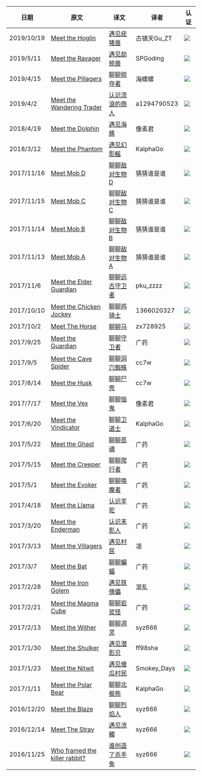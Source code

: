 |日期|原文|译文|译者|认证|
|---|---|---|---|---|
|2019/10/19|[Meet the Hoglin](https://www.minecraft.net/zh-hans/article/meet-hoglin)|[遇见疣猪兽](https://www.mcbbs.net/thread-954373-1-1.html)|古镇天Gu_ZT|![](https://www.mcbbs.net/static/image/smiley/mcitem/emerald.png)|
|2019/5/11|[Meet the Ravager](https://www.minecraft.net/zh-hans/article/meet-ravager)|[遇见劫掠兽](https://www.mcbbs.net/thread-864821-1-1.html)|SPGoding|![](https://www.mcbbs.net/static/image/smiley/mcitem/emerald.png)|
|2019/4/15|[Meet the Pillagers](https://www.minecraft.net/zh-hans/article/meet-pillagers)|[聊聊掠夺者](https://www.mcbbs.net/thread-858655-1-1.html)|海螺螺|![](https://www.mcbbs.net/static/image/smiley/mcitem/emerald.png)|
|2019/4/2|[Meet the Wandering Trader](https://www.minecraft.net/zh-hans/article/meet-wandering-trader)|[认识流浪的商人](https://www.mcbbs.net/thread-899177-1-1.html)|a1294790523|![](https://www.mcbbs.net/static/image/smiley/mcitem/emerald.png)|
|2018/4/19|[Meet the Dolphin](https://minecraft.net/zh-hans/article/meet-dolphin)|[遇见海豚](http://www.mcbbs.net/thread-791619-1-1.html)|像素君|![](https://www.mcbbs.net/static/image/smiley/mcitem/emerald.png)|
|2018/3/12|[Meet the Phantom](https://minecraft.net/zh-hans/article/meet-phantom)|[遇见幻影鳐](http://www.mcbbs.net/thread-786948-1-1.html)|KalphaGo|![](https://www.mcbbs.net/static/image/smiley/ornaments/barrier.png)|
|2017/11/16|[Meet Mob D](https://minecraft.net/zh-hans/article/meet-mob-d)|[聊聊敌对生物D](http://www.mcbbs.net/thread-770053-1-1.html)|猜猜谁是谁|![](https://www.mcbbs.net/static/image/smiley/ornaments/barrier.png)|
|2017/11/15|[Meet Mob C](https://minecraft.net/zh-hans/article/meet-mob-c)|[聊聊敌对生物C](http://www.mcbbs.net/thread-770042-1-1.html)|猜猜谁是谁|![](https://www.mcbbs.net/static/image/smiley/mcitem/emerald.png)|
|2017/11/14|[Meet Mob B](https://minecraft.net/zh-hans/article/meet-mob-b)|[聊聊敌对生物B](http://www.mcbbs.net/thread-770035-1-1.html)|猜猜谁是谁|![](https://www.mcbbs.net/static/image/smiley/mcitem/emerald.png)|
|2017/11/13|[Meet Mob A](https://minecraft.net/zh-hans/article/meet-mob)|[聊聊敌对生物A](http://www.mcbbs.net/thread-769804-1-1.html)|猜猜谁是谁|![](https://www.mcbbs.net/static/image/smiley/ornaments/barrier.png)|
|2017/11/6|[Meet the Elder Guardian](https://minecraft.net/zh-hans/article/meet-elder-guardian)|[聊聊远古守卫者](http://www.mcbbs.net/thread-775514-1-1.html)|pku_zzzz|![](https://www.mcbbs.net/static/image/smiley/ornaments/barrier.png)|
|2017/10/10|[Meet the Chicken Jockey](https://minecraft.net/zh-hans/article/meet-chicken-jockey)|[聊聊鸡骑士](http://www.mcbbs.net/thread-769591-1-1.html)|1366020327|![](https://www.mcbbs.net/static/image/smiley/ornaments/barrier.png)|
|2017/10/2|[Meet The Horse](https://minecraft.net/zh-hans/article/meet-horse)|[聊聊马](http://www.mcbbs.net/forum.php?mod=viewthread&tid=730895)|zx728925|![](https://www.mcbbs.net/static/image/smiley/ornaments/barrier.png)|
|2017/9/25|[Meet the Guardian](https://minecraft.net/zh-hans/article/meet-guardian)|[聊聊守卫者](http://www.mcbbs.net/forum.php?mod=viewthread&tid=729909)|广药|![](https://www.mcbbs.net/static/image/smiley/ornaments/barrier.png)|
|2017/9/5|[Meet the Cave Spider](https://minecraft.net/zh-hans/article/meet-cave-spider)|[聊聊洞穴蜘蛛](http://www.mcbbs.net/thread-727233-1-1.html)|cc7w|![](https://www.mcbbs.net/static/image/smiley/ornaments/barrier.png)|
|2017/8/14|[Meet the Husk](https://minecraft.net/zh-hans/article/meet-husk)|[聊聊尸壳](http://www.mcbbs.net/forum.php?mod=viewthread&tid=720573)|cc7w|![](https://www.mcbbs.net/static/image/smiley/ornaments/barrier.png)|
|2017/7/17|[Meet the Vex](https://minecraft.net/zh-hans/article/meet-vex)|[聊聊恼鬼](http://www.mcbbs.net/thread-707728-1-1.html)|像素君|![](https://www.mcbbs.net/static/image/smiley/ornaments/barrier.png)|
|2017/6/20|[Meet the Vindicator](https://minecraft.net/zh-hans/article/meet-vindicator)|[聊聊卫道士](http://www.mcbbs.net/forum.php?mod=viewthread&tid=699496)|KalphaGo|![](https://www.mcbbs.net/static/image/smiley/ornaments/barrier.png)|
|2017/5/22|[Meet the Ghast](https://minecraft.net/zh-hans/article/meet-ghast)|[聊聊恶魂](http://www.mcbbs.net/forum.php?mod=viewthread&tid=695166)|广药|![](https://www.mcbbs.net/static/image/smiley/ornaments/barrier.png)|
|2017/5/15|[Meet the Creeper](https://minecraft.net/zh-hans/article/meet-creeper)|[聊聊爬行者](http://www.mcbbs.net/forum.php?mod=viewthread&tid=692531)|广药|![](https://www.mcbbs.net/static/image/smiley/ornaments/barrier.png)|
|2017/5/1|[Meet the Evoker](https://minecraft.net/zh-hans/article/meet-evoker)|[聊聊唤魔者](http://www.mcbbs.net/forum.php?mod=viewthread&tid=689898)|广药|![](https://www.mcbbs.net/static/image/smiley/mcitem/emerald.png)|
|2017/4/18|[Meet the Llama](https://minecraft.net/zh-hans/article/meet-llama)|[认识羊驼](http://www.mcbbs.net/forum.php?mod=viewthread&tid=687481)|广药|![](https://www.mcbbs.net/static/image/smiley/ornaments/barrier.png)|
|2017/3/20|[Meet the Enderman](https://minecraft.net/zh-hans/article/meet-enderman)|[认识末影人](http://www.mcbbs.net/forum.php?mod=viewthread&tid=682006)|广药|![](https://www.mcbbs.net/static/image/smiley/ornaments/barrier.png)|
|2017/3/13|[Meet the Villagers](https://minecraft.net/zh-hans/article/meet-villagers)|[遇见村民](http://www.mcbbs.net/forum.php?mod=viewthread&tid=680499)|凛|![](https://www.mcbbs.net/static/image/smiley/ornaments/barrier.png)|
|2017/3/7|[Meet the Bat](https://minecraft.net/zh-hans/article/meet-bat)|[聊聊蝙蝠](http://www.mcbbs.net/forum.php?mod=viewthread&tid=679097)|广药|![](https://www.mcbbs.net/static/image/smiley/ornaments/barrier.png)|
|2017/2/28|[Meet the Iron Golem](https://minecraft.net/zh-hans/article/meet-iron-golem)|[遇见铁傀儡](http://www.mcbbs.net/forum.php?mod=viewthread&tid=677443)|混乱|![](https://www.mcbbs.net/static/image/smiley/mcitem/emerald.png)|
|2017/2/21|[Meet the Magma Cube](https://minecraft.net/zh-hans/article/meet-magma-cube)|[聊聊岩浆怪](http://www.mcbbs.net/forum.php?mod=viewthread&tid=675989)|广药|![](https://www.mcbbs.net/static/image/smiley/ornaments/barrier.png)|
|2017/2/13|[Meet the Wither](https://minecraft.net/zh-hans/article/meet-wither)|[聊聊凋灵](http://www.mcbbs.net/thread-676808-1-1.html)|syz666|![](https://www.mcbbs.net/static/image/smiley/ornaments/barrier.png)|
|2017/1/30|[Meet the Shulker](https://minecraft.net/zh-hans/article/meet-shulker)|[遇见潜影贝](http://www.mcbbs.net/forum.php?mod=viewthread&tid=677531)|ff98sha|![](https://www.mcbbs.net/static/image/smiley/mcitem/emerald.png)|
|2017/1/23|[Meet the Nitwit](https://minecraft.net/zh-hans/article/meet-nitwit)|[遇见傻瓜村民](http://www.mcbbs.net/forum.php?mod=viewthread&tid=666427)|Smokey_Days|![](https://www.mcbbs.net/static/image/smiley/ornaments/barrier.png)|
|2017/1/11|[Meet the Polar Bear](https://minecraft.net/zh-hans/article/meet-polar-bear)|[聊聊北极熊](http://www.mcbbs.net/forum.php?mod=viewthread&tid=676885)|KalphaGo|![](https://www.mcbbs.net/static/image/smiley/ornaments/barrier.png)|
|2016/12/20|[Meet the Blaze](https://minecraft.net/zh-hans/article/meet-blaze)|[聊聊烈焰人](http://www.mcbbs.net/forum.php?mod=viewthread&tid=676867)|syz666|![](https://www.mcbbs.net/static/image/smiley/ornaments/barrier.png)|
|2016/12/14|[Meet The Stray](https://minecraft.net/zh-hans/article/meet-stray)|[遇见流髑](http://www.mcbbs.net/forum.php?mod=viewthread&tid=677009)|syz666|![](https://www.mcbbs.net/static/image/smiley/ornaments/barrier.png)|
|2016/11/25|[Who framed the killer rabbit?](https://minecraft.net/zh-hans/article/who-framed-killer-rabbit)|[谁创造了杀手兔](http://www.mcbbs.net/forum.php?mod=viewthread&tid=676834)|syz666|![](https://www.mcbbs.net/static/image/smiley/ornaments/barrier.png)|
